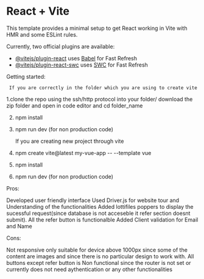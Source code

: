 # React + Vite

This template provides a minimal setup to get React working in Vite with HMR and some ESLint rules.

Currently, two official plugins are available:

- [@vitejs/plugin-react](https://github.com/vitejs/vite-plugin-react/blob/main/packages/plugin-react/README.md) uses [Babel](https://babeljs.io/) for Fast Refresh
- [@vitejs/plugin-react-swc](https://github.com/vitejs/vite-plugin-react-swc) uses [SWC](https://swc.rs/) for Fast Refresh

Getting started:

     If you are correctly in the folder which you are using to create vite

1.clone the repo using the ssh/http protocol into your folder/ download the zip folder and open in code editor and cd folder_name

2. npm install

3. npm run dev (for non production code)

     If you are creating new project through vite

1. npm create vite@latest my-vue-app -- --template vue

2. npm install

3. npm run dev (for non production code)


Pros:

Developed user friendly interface 
Used Driver.js for website tour and Understanding of the functionalities
Added lottifiles poppers to display the sucessful request(since database is not acceseble it refer section doesnt submit).
All the refer button is functionalble
Added Client validation for Email and Name

Cons:

Not responsive only suitable for device above 1000px since some of the content are images and since there is no particular design to work with.
All buttons except refer button is Non functional since the router is not set or currently does not need aythentication or any other functionalities

